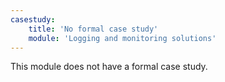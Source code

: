 ```yaml
---
casestudy:
    title: 'No formal case study'
    module: 'Logging and monitoring solutions'
---
```

This module does not have a formal case study. 
